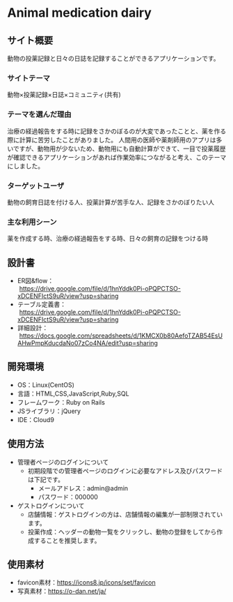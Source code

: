 # Animal medication dairy

## サイト概要
動物の投薬記録と日々の日誌を記録することができるアプリケーションです。

### サイトテーマ
動物×投薬記録×日誌×コミュニティ(共有)

### テーマを選んだ理由
治療の経過報告をする時に記録をさかのぼるのが大変であったことと、薬を作る際に計算に苦労したことがありました。
人間用の医師や薬剤師用のアプリは多いですが、動物用が少ないため、動物用にも自動計算ができて、一目で投薬履歴が確認できるアプリケーションがあれば作業効率につながると考え、このテーマにしました。

### ターゲットユーザ
動物の飼育日誌を付ける人、投薬計算が苦手な人、記録をさかのぼりたい人

### 主な利用シーン
薬を作成する時、治療の経過報告をする時、日々の飼育の記録をつける時

## 設計書
- ER図&flow：<br>
    &nbsp;https://drive.google.com/file/d/1hnYddk0Pi-oPQPCTSO-xDCENFIctS9uR/view?usp=sharing
- テーブル定義書：<br>
    &nbsp;https://drive.google.com/file/d/1hnYddk0Pi-oPQPCTSO-xDCENFIctS9uR/view?usp=sharing
- 詳細設計：<br>
    &nbsp;https://docs.google.com/spreadsheets/d/1KMCX0b80AefoTZAB54EsUAHwPmpKducdaNo07zCo4NA/edit?usp=sharing

## 開発環境
- OS：Linux(CentOS)
- 言語：HTML,CSS,JavaScript,Ruby,SQL
- フレームワーク：Ruby on Rails
- JSライブラリ：jQuery
- IDE：Cloud9

## 使用方法
- 管理者ページのログインについて
    - 初期段階での管理者ページのログインに必要なアドレス及びパスワードは下記です。
        - メールアドレス：admin@admin
        - パスワード：000000
- ゲストログインについて
    - 店舗情報：ゲストログインの方は、店舗情報の編集が一部制限されています。
    - 投薬作成：ヘッダーの動物一覧をクリックし、動物の登録をしてから作成することを推奨します。

## 使用素材
- favicon素材：https://icons8.jp/icons/set/favicon
- 写真素材：https://o-dan.net/ja/